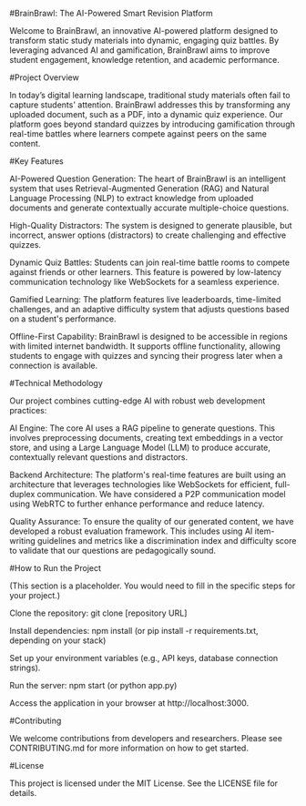 #BrainBrawl: The AI-Powered Smart Revision Platform

Welcome to BrainBrawl, an innovative AI-powered platform designed to transform static study materials into dynamic, engaging quiz battles. By leveraging advanced AI and gamification, BrainBrawl aims to improve student engagement, knowledge retention, and academic performance.

#Project Overview

In today’s digital learning landscape, traditional study materials often fail to capture students' attention. BrainBrawl addresses this by transforming any uploaded document, such as a PDF, into a dynamic quiz experience. Our platform goes beyond standard quizzes by introducing gamification through real-time battles where learners compete against peers on the same content.

#Key Features

AI-Powered Question Generation: The heart of BrainBrawl is an intelligent system that uses Retrieval-Augmented Generation (RAG) and Natural Language Processing (NLP) to extract knowledge from uploaded documents and generate contextually accurate multiple-choice questions.

High-Quality Distractors: The system is designed to generate plausible, but incorrect, answer options (distractors) to create challenging and effective quizzes.

Dynamic Quiz Battles: Students can join real-time battle rooms to compete against friends or other learners. This feature is powered by low-latency communication technology like WebSockets for a seamless experience.

Gamified Learning: The platform features live leaderboards, time-limited challenges, and an adaptive difficulty system that adjusts questions based on a student's performance.

Offline-First Capability: BrainBrawl is designed to be accessible in regions with limited internet bandwidth. It supports offline functionality, allowing students to engage with quizzes and syncing their progress later when a connection is available.

#Technical Methodology

Our project combines cutting-edge AI with robust web development practices:

AI Engine: The core AI uses a RAG pipeline to generate questions. This involves preprocessing documents, creating text embeddings in a vector store, and using a Large Language Model (LLM) to produce accurate, contextually relevant questions and distractors.

Backend Architecture: The platform's real-time features are built using an architecture that leverages technologies like WebSockets for efficient, full-duplex communication. We have considered a P2P communication model using WebRTC to further enhance performance and reduce latency.

Quality Assurance: To ensure the quality of our generated content, we have developed a robust evaluation framework. This includes using AI item-writing guidelines and metrics like a discrimination index and difficulty score to validate that our questions are pedagogically sound.

#How to Run the Project

(This section is a placeholder. You would need to fill in the specific steps for your project.)

Clone the repository: git clone [repository URL]

Install dependencies: npm install (or pip install -r requirements.txt, depending on your stack)

Set up your environment variables (e.g., API keys, database connection strings).

Run the server: npm start (or python app.py)

Access the application in your browser at http://localhost:3000.

#Contributing

We welcome contributions from developers and researchers. Please see CONTRIBUTING.md for more information on how to get started.

#License

This project is licensed under the MIT License. See the LICENSE file for details.
